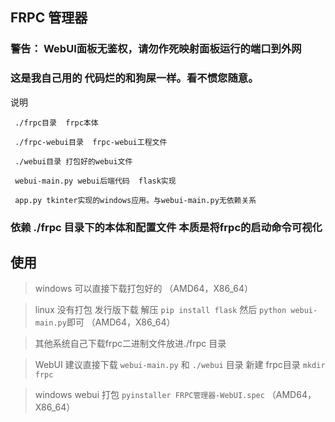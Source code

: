## FRPC 管理器

### 警告： WebUI面板无鉴权，请勿作死映射面板运行的端口到外网
### 这是我自己用的 代码烂的和狗屎一样。看不惯您随意。
说明
```
 ./frpc目录  frpc本体

 ./frpc-webui目录  frpc-webui工程文件
 
 ./webui目录 打包好的webui文件
 
 webui-main.py webui后端代码  flask实现

 app.py tkinter实现的windows应用。与webui-main.py无依赖关系

```


### 依赖 ./frpc 目录下的本体和配置文件 本质是将frpc的启动命令可视化


## 使用

> windows 可以直接下载打包好的  （AMD64，X86_64）

> linux 没有打包 发行版下载 解压 `pip install flask`  然后 `python webui-main.py`即可  （AMD64，X86_64）

> 其他系统自己下载frpc二进制文件放进./frpc 目录

> WebUI 建议直接下载 `webui-main.py` 和 `./webui` 目录 新建 frpc目录 `mkdir frpc`

> windows webui 打包 `pyinstaller FRPC管理器-WebUI.spec` （AMD64，X86_64） 